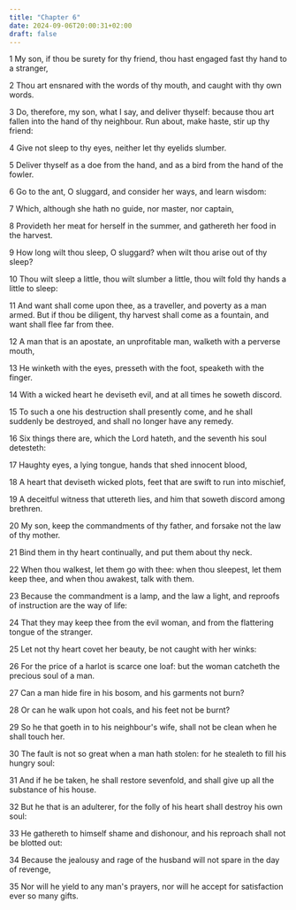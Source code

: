 ```yaml
---
title: "Chapter 6"
date: 2024-09-06T20:00:31+02:00
draft: false
---
```



1 My son, if thou be surety for thy friend, thou hast engaged fast thy hand to a stranger,

2 Thou art ensnared with the words of thy mouth, and caught with thy own words.

3 Do, therefore, my son, what I say, and deliver thyself: because thou art fallen into the hand of thy neighbour. Run about, make haste, stir up thy friend:

4 Give not sleep to thy eyes, neither let thy eyelids slumber.

5 Deliver thyself as a doe from the hand, and as a bird from the hand of the fowler.

6 Go to the ant, O sluggard, and consider her ways, and learn wisdom:

7 Which, although she hath no guide, nor master, nor captain,

8 Provideth her meat for herself in the summer, and gathereth her food in the harvest.

9 How long wilt thou sleep, O sluggard? when wilt thou arise out of thy sleep?

10 Thou wilt sleep a little, thou wilt slumber a little, thou wilt fold thy hands a little to sleep:

11 And want shall come upon thee, as a traveller, and poverty as a man armed. But if thou be diligent, thy harvest shall come as a fountain, and want shall flee far from thee.

12 A man that is an apostate, an unprofitable man, walketh with a perverse mouth,

13 He winketh with the eyes, presseth with the foot, speaketh with the finger.

14 With a wicked heart he deviseth evil, and at all times he soweth discord.

15 To such a one his destruction shall presently come, and he shall suddenly be destroyed, and shall no longer have any remedy.

16 Six things there are, which the Lord hateth, and the seventh his soul detesteth:

17 Haughty eyes, a lying tongue, hands that shed innocent blood,

18 A heart that deviseth wicked plots, feet that are swift to run into mischief,

19 A deceitful witness that uttereth lies, and him that soweth discord among brethren.

20 My son, keep the commandments of thy father, and forsake not the law of thy mother.

21 Bind them in thy heart continually, and put them about thy neck.

22 When thou walkest, let them go with thee: when thou sleepest, let them keep thee, and when thou awakest, talk with them.

23 Because the commandment is a lamp, and the law a light, and reproofs of instruction are the way of life:

24 That they may keep thee from the evil woman, and from the flattering tongue of the stranger.

25 Let not thy heart covet her beauty, be not caught with her winks:

26 For the price of a harlot is scarce one loaf: but the woman catcheth the precious soul of a man.

27 Can a man hide fire in his bosom, and his garments not burn?

28 Or can he walk upon hot coals, and his feet not be burnt?

29 So he that goeth in to his neighbour's wife, shall not be clean when he shall touch her.

30 The fault is not so great when a man hath stolen: for he stealeth to fill his hungry soul:

31 And if he be taken, he shall restore sevenfold, and shall give up all the substance of his house.

32 But he that is an adulterer, for the folly of his heart shall destroy his own soul:

33 He gathereth to himself shame and dishonour, and his reproach shall not be blotted out:

34 Because the jealousy and rage of the husband will not spare in the day of revenge,

35 Nor will he yield to any man's prayers, nor will he accept for satisfaction ever so many gifts.

